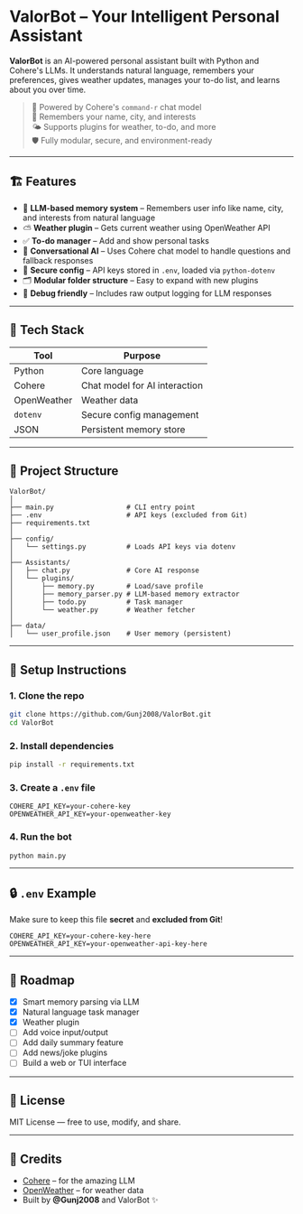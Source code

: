 # ValorBot – Your Intelligent Personal Assistant

**ValorBot** is an AI-powered personal assistant built with Python and Cohere's LLMs. It understands natural language, remembers your preferences, gives weather updates, manages your to-do list, and learns about you over time.

> 🧠 Powered by Cohere's `command-r` chat model  
> 💾 Remembers your name, city, and interests  
> 🌤️ Supports plugins for weather, to-do, and more  
> 🛡️ Fully modular, secure, and environment-ready

---

## 🏗️ Features

- 🧠 **LLM-based memory system** – Remembers user info like name, city, and interests from natural language
- ⛅ **Weather plugin** – Gets current weather using OpenWeather API
- ✅ **To-do manager** – Add and show personal tasks
- 💬 **Conversational AI** – Uses Cohere chat model to handle questions and fallback responses
- 🔐 **Secure config** – API keys stored in `.env`, loaded via `python-dotenv`
- 🗂️ **Modular folder structure** – Easy to expand with new plugins
- 🧪 **Debug friendly** – Includes raw output logging for LLM responses

---

## 🧰 Tech Stack

| Tool        | Purpose                         |
|-------------|----------------------------------|
| Python      | Core language                    |
| Cohere      | Chat model for AI interaction    |
| OpenWeather | Weather data                     |
| `dotenv`    | Secure config management         |
| JSON        | Persistent memory store          |

---

## 📁 Project Structure

```
ValorBot/
│
├── main.py                  # CLI entry point
├── .env                     # API keys (excluded from Git)
├── requirements.txt
│
├── config/
│   └── settings.py          # Loads API keys via dotenv
│
├── Assistants/
│   ├── chat.py              # Core AI response
│   └── plugins/
│       ├── memory.py        # Load/save profile
│       ├── memory_parser.py # LLM-based memory extractor
│       ├── todo.py          # Task manager
│       └── weather.py       # Weather fetcher
│
├── data/
│   └── user_profile.json    # User memory (persistent)
```

---

## 🔧 Setup Instructions

### 1. Clone the repo

```bash
git clone https://github.com/Gunj2008/ValorBot.git
cd ValorBot
```

### 2. Install dependencies

```bash
pip install -r requirements.txt
```

### 3. Create a `.env` file

```env
COHERE_API_KEY=your-cohere-key
OPENWEATHER_API_KEY=your-openweather-key
```

### 4. Run the bot

```bash
python main.py
```

---

## 🔒 `.env` Example

Make sure to keep this file **secret** and **excluded from Git**!

```env
COHERE_API_KEY=your-cohere-key-here
OPENWEATHER_API_KEY=your-openweather-api-key-here
```

---

## 🌱 Roadmap

- [x] Smart memory parsing via LLM
- [x] Natural language task manager
- [x] Weather plugin
- [ ] Add voice input/output
- [ ] Add daily summary feature
- [ ] Add news/joke plugins
- [ ] Build a web or TUI interface

---

## 📜 License

MIT License — free to use, modify, and share.

---

## 🙌 Credits

- [Cohere](https://cohere.com) – for the amazing LLM
- [OpenWeather](https://openweathermap.org) – for weather data
- Built by **@Gunj2008** and ValorBot ✨